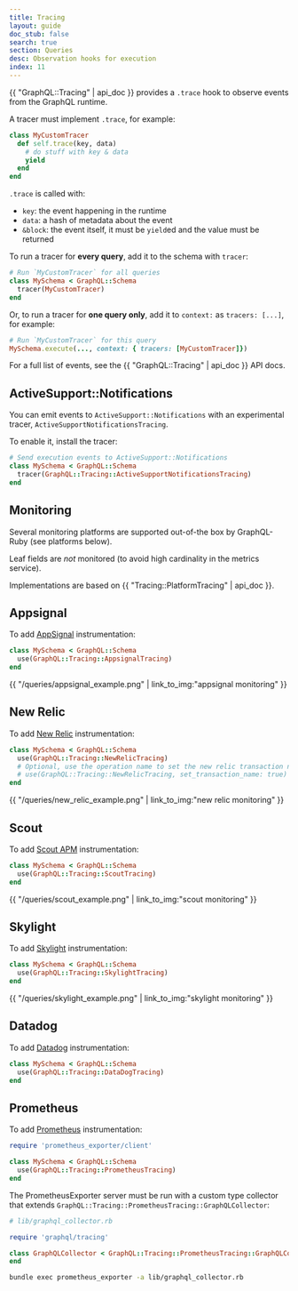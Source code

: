```yaml
---
title: Tracing
layout: guide
doc_stub: false
search: true
section: Queries
desc: Observation hooks for execution
index: 11
---
```


{{ "GraphQL::Tracing" | api_doc }} provides a `.trace` hook to observe events from the GraphQL runtime.

A tracer must implement `.trace`, for example:

```ruby
class MyCustomTracer
  def self.trace(key, data)
    # do stuff with key & data
    yield
  end
end
```

`.trace` is called with:

- `key`: the event happening in the runtime
- `data`: a hash of metadata about the event
- `&block`: the event itself, it must be `yield`ed and the value must be returned

To run a tracer for __every query__, add it to the schema with `tracer`:

```ruby
# Run `MyCustomTracer` for all queries
class MySchema < GraphQL::Schema
  tracer(MyCustomTracer)
end
```

Or, to run a tracer for __one query only__, add it to `context:` as `tracers: [...]`, for example:

```ruby
# Run `MyCustomTracer` for this query
MySchema.execute(..., context: { tracers: [MyCustomTracer]})
```

For a full list of events, see the {{ "GraphQL::Tracing" | api_doc }} API docs.

## ActiveSupport::Notifications

You can emit events to `ActiveSupport::Notifications` with an experimental tracer, `ActiveSupportNotificationsTracing`.

To enable it, install the tracer:

```ruby
# Send execution events to ActiveSupport::Notifications
class MySchema < GraphQL::Schema
  tracer(GraphQL::Tracing::ActiveSupportNotificationsTracing)
end
```

## Monitoring

Several monitoring platforms are supported out-of-the box by GraphQL-Ruby (see platforms below).

Leaf fields are _not_ monitored (to avoid high cardinality in the metrics service).

Implementations are based on {{ "Tracing::PlatformTracing" | api_doc }}.

## Appsignal

To add [AppSignal](https://appsignal.com/) instrumentation:

```ruby
class MySchema < GraphQL::Schema
  use(GraphQL::Tracing::AppsignalTracing)
end
```

<div class="monitoring-img-group">
  {{ "/queries/appsignal_example.png" | link_to_img:"appsignal monitoring" }}
</div>

## New Relic

To add [New Relic](https://newrelic.com/) instrumentation:

```ruby
class MySchema < GraphQL::Schema
  use(GraphQL::Tracing::NewRelicTracing)
  # Optional, use the operation name to set the new relic transaction name:
  # use(GraphQL::Tracing::NewRelicTracing, set_transaction_name: true)
end
```


<div class="monitoring-img-group">
  {{ "/queries/new_relic_example.png" | link_to_img:"new relic monitoring" }}
</div>

## Scout

To add [Scout APM](https://scoutapp.com/) instrumentation:

```ruby
class MySchema < GraphQL::Schema
  use(GraphQL::Tracing::ScoutTracing)
end
```

<div class="monitoring-img-group">
  {{ "/queries/scout_example.png" | link_to_img:"scout monitoring" }}
</div>

## Skylight

To add [Skylight](http://skylight.io) instrumentation:

```ruby
class MySchema < GraphQL::Schema
  use(GraphQL::Tracing::SkylightTracing)
end
```


<div class="monitoring-img-group">
  {{ "/queries/skylight_example.png" | link_to_img:"skylight monitoring" }}
</div>

## Datadog

To add [Datadog](https://www.datadoghq.com) instrumentation:

```ruby
class MySchema < GraphQL::Schema
  use(GraphQL::Tracing::DataDogTracing)
end
```

## Prometheus

To add [Prometheus](https://prometheus.io) instrumentation:

```ruby
require 'prometheus_exporter/client'

class MySchema < GraphQL::Schema
  use(GraphQL::Tracing::PrometheusTracing)
end
```

The PrometheusExporter server must be run with a custom type collector that extends
`GraphQL::Tracing::PrometheusTracing::GraphQLCollector`:

```ruby
# lib/graphql_collector.rb

require 'graphql/tracing'

class GraphQLCollector < GraphQL::Tracing::PrometheusTracing::GraphQLCollector
end
```

```sh
bundle exec prometheus_exporter -a lib/graphql_collector.rb
```
